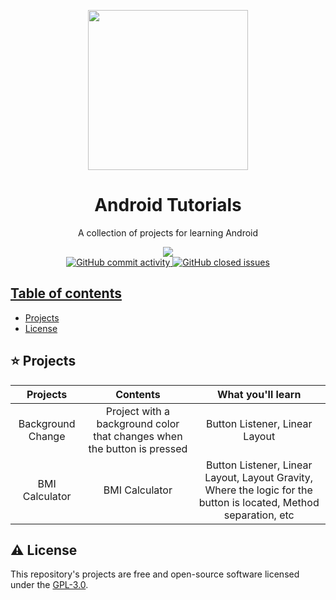 <p align="center">
  <img width="auto" height="256px" src="https://user-images.githubusercontent.com/34566999/230280240-9af73a20-d7e4-4a92-9028-dcf46ee4cdf4.png">
</p>

<h1 align="center">Android Tutorials</h1>

<p align="center">
    A collection of projects for learning Android
</p>

<p align="center">
    <a title="License GNU" href="https://github.com/enfycius/IoU-for-Darknet/blob/main/LICENSE"><img src="https://img.shields.io/badge/license-GPL v3-blue?style=flat-square"> <br>
    <img alt="GitHub commit activity" src="https://img.shields.io/github/commit-activity/m/enfycius/Android"/>
    <img alt="GitHub closed issues" src="https://img.shields.io/github/issues-closed/enfycius/Android"/>
</p>

## Table of contents

  * [Projects](#%EF%B8%8F-quick-start)
  * [License](#warning-license)

## :star: Projects

|      Projects     |                                 Contents                                |                                                 What you'll learn                                                 |
|:-----------------:|:-----------------------------------------------------------------------:|:-----------------------------------------------------------------------------------------------------------------:|
| Background Change | Project with a background color that changes when the button is pressed |                                           Button Listener, Linear Layout                                          |
|   BMI Calculator  |                              BMI Calculator                             | Button Listener, Linear Layout, Layout Gravity, Where the logic for the button is located, Method separation, etc |




## :warning: License

This repository's projects are free and open-source software licensed under the [GPL-3.0](https://github.com/enfycius/Android/blob/master/LICENSE).